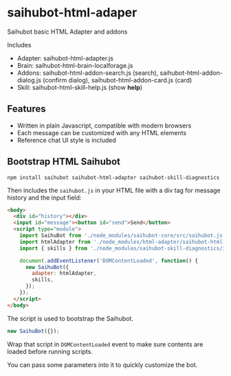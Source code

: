 # saihubot-html-adaper

Saihubot basic HTML Adapter and addons

Includes

* Adapter: saihubot-html-adapter.js
* Brain: saihubot-html-brain-localforage.js
* Addons: saihubot-html-addon-search.js (search), saihubot-html-addon-dialog.js (confirm dialog), saihubot-html-addon-card.js (card)
* Skill: saihubot-html-skill-help.js (show **help**)

## Features

* Written in plain Javascript, compatible with modern browsers
* Each message can be customized with any HTML elements
* Reference chat UI style is included

## Bootstrap HTML Saihubot

`npm install saihubot saihubot-html-adapter saihubot-skill-diagnostics`

Then includes the `saihubot.js` in your HTML file with a div tag for message history and the input field:

```html
<body>
  <div id="history"></div>
  <input id="message"><button id="send">Send</button>
  <script type="module">
    import SaihuBot from './node_modules/saihubot-core/src/saihubot.js';
    import htmlAdapter from './node_modules/html-adapter/saihubot-html-adapter.js';
    import { skills } from './node_modules/saihubot-skill-diagnostics/index.js';

    document.addEventListener('DOMContentLoaded', function() {
      new SaihuBot({
        adapter: htmlAdapter,
        skills,
      });
    });
  </script>
</body>
```

The script is used to bootstrap the Saihubot.

```js
new SaihuBot({});
```

Wrap that script in `DOMContentLoaded` event to make sure contents are loaded before running scripts.

You can pass some parameters into it to quickly customize the bot.

